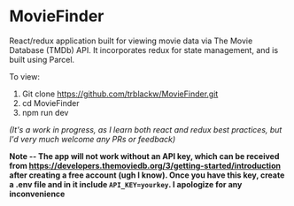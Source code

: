 # MovieFinder
React/redux application built for viewing movie data via The Movie Database (TMDb) API. It incorporates redux for state management, and is built using Parcel. 

To view:
1) Git clone https://github.com/trblackw/MovieFinder.git
2) cd MovieFinder
3) npm run dev

*(It's a work in progress, as I learn both react and redux best practices, but I'd very much welcome any PRs or feedback)*

**Note -- The app will not work without an API key, which can be received from https://developers.themoviedb.org/3/getting-started/introduction after creating a free account (ugh I know). Once you have this key, create a .env file and in it include `API_KEY=yourkey`. I apologize for any inconvenience**


